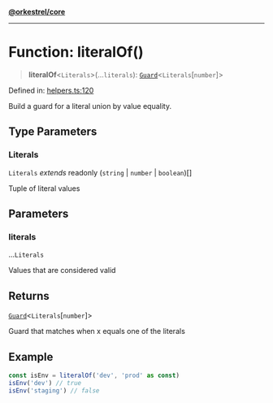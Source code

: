 [**@orkestrel/core**](../index.md)

***

# Function: literalOf()

> **literalOf**\<`Literals`\>(...`literals`): [`Guard`](../type-aliases/Guard.md)\<`Literals`\[`number`\]\>

Defined in: [helpers.ts:120](https://github.com/orkestrel/core/blob/076093e61b67cd3d4198b173439f047ddbc97abc/src/helpers.ts#L120)

Build a guard for a literal union by value equality.

## Type Parameters

### Literals

`Literals` *extends* readonly (`string` \| `number` \| `boolean`)[]

Tuple of literal values

## Parameters

### literals

...`Literals`

Values that are considered valid

## Returns

[`Guard`](../type-aliases/Guard.md)\<`Literals`\[`number`\]\>

Guard that matches when x equals one of the literals

## Example

```ts
const isEnv = literalOf('dev', 'prod' as const)
isEnv('dev') // true
isEnv('staging') // false
```
